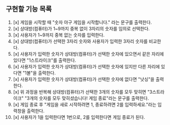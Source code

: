 ## 구현할 기능 목록

1. [x] 게임을 시작할 때 "숫자 야구 게임을 시작합니다." 라는 문구를 출력한다.
2. [x] 상대방(컴퓨터)가 1~9까지 중복 없이 3자리의 숫자를 임의로 선택한다.
3. [x] 사용자가 1~9까지 중복 없는 숫자를 입력한다.
4. [x] 상대방(컴퓨터)가 선택한 3자리 숫자와 사용자가 입력한 3자리 숫자를 비교한다.
5. [x] 사용자가 입력한 숫자가 상대방(컴퓨터)가 선택한 숫자에 있으면서 같은 자리에 있다면 "1스트라이크"를 출력한다.
6. [x] 사용자가 입력한 숫자가 상대방(컴퓨터)가 선택한 숫자에 있지만 다른 자리에 있다면 "1볼"을 출력한다.
7. [x] 사용자가 입력한 숫자가 상대방(컴퓨터)가 선택한 숫자에 없다면 "낫싱"을 출력한다.
8. [x] 위 과정을 반복해 상대방(컴퓨터)가 선택한 3개의 숫자를 모두 맞히면 "3스트라이크" "3개의 숫자를 모두 맞히셨습니다! 게임 종료"라는 문구를 출력한다.
9. [x] 게임 종료 후 "게임을 새로 시작하려면 1, 종료하려면 2를 입력하세요."라는 입력창을 출력한다.
10. [x] 사용자가 1을 입력한다면 1번으로, 2를 입력한다면 게임 종료가 된다.
